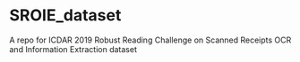 # SROIE_dataset
A repo for ICDAR 2019 Robust Reading Challenge on Scanned Receipts OCR and Information Extraction dataset
